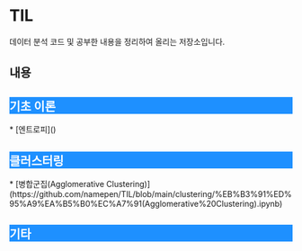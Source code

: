 # TIL
데이터 분석 코드 및 공부한 내용을 정리하여 올리는 저장소입니다.


## 내용


<h2 style="background-color:DodgerBlue; color:white" >기초 이론</h2>
* [엔트로피]()

<h2 style="background-color:DodgerBlue; color:white" >클러스터링</h2>
* [병합군집(Agglomerative Clustering)](https://github.com/namepen/TIL/blob/main/clustering/%EB%B3%91%ED%95%A9%EA%B5%B0%EC%A7%91(Agglomerative%20Clustering).ipynb)

<h2 style="background-color:DodgerBlue; color:white" >기타</h2>





